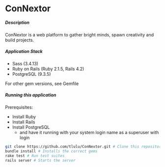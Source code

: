 ConNextor
=========

##### Description

ConNextor is a web platform to gather bright minds, spawn creativity and build projects.

##### Application Stack

* Sass (3.4.13)
* Ruby on Rails (Ruby 2.1.5, Rails 4.2)
* PostgreSQL (9.3.5)

For other gem versions, see Gemfile

##### Running this application

Prerequisites: 

* Install Ruby
* Install Rails
* Install PostgreSQL 
  * and have it running with your system login name as a superuser with login

```bash
git clone https://github.com/tlulu/ConNextor.git # Clone this repository
bundle install # Installs the correct gems
rake test # Run test suites
rails server # Starts the server
```
